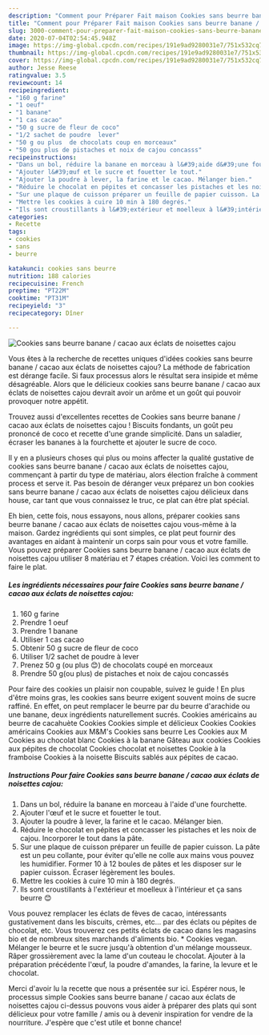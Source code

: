 ```yaml
---
description: "Comment pour Préparer Fait maison Cookies sans beurre banane / cacao aux éclats de noisettes cajou"
title: "Comment pour Préparer Fait maison Cookies sans beurre banane / cacao aux éclats de noisettes cajou"
slug: 3000-comment-pour-preparer-fait-maison-cookies-sans-beurre-banane-cacao-aux-eclats-de-noisettes-cajou
date: 2020-07-04T02:54:45.948Z
image: https://img-global.cpcdn.com/recipes/191e9ad9280031e7/751x532cq70/cookies-sans-beurre-banane-cacao-aux-eclats-de-noisettes-cajou-photo-principale-de-la-recette.jpg
thumbnail: https://img-global.cpcdn.com/recipes/191e9ad9280031e7/751x532cq70/cookies-sans-beurre-banane-cacao-aux-eclats-de-noisettes-cajou-photo-principale-de-la-recette.jpg
cover: https://img-global.cpcdn.com/recipes/191e9ad9280031e7/751x532cq70/cookies-sans-beurre-banane-cacao-aux-eclats-de-noisettes-cajou-photo-principale-de-la-recette.jpg
author: Jesse Reese
ratingvalue: 3.5
reviewcount: 14
recipeingredient:
- "160 g farine"
- "1 oeuf"
- "1 banane"
- "1 cas cacao"
- "50 g sucre de fleur de coco"
- "1/2 sachet de poudre  lever"
- "50 g ou plus  de chocolats coup en morceaux"
- "50 gou plus de pistaches et noix de cajou concasss"
recipeinstructions:
- "Dans un bol, réduire la banane en morceau à l&#39;aide d&#39;une fourchette."
- "Ajouter l&#39;œuf et le sucre et fouetter le tout."
- "Ajouter la poudre à lever, la farine et le cacao. Mélanger bien."
- "Réduire le chocolat en pépites et concasser les pistaches et les noix de cajou. Incorporer le tout dans la pâte."
- "Sur une plaque de cuisson préparer un feuille de papier cuisson. La pâte est un peu collante, pour éviter qu&#39;elle ne colle aux mains vous pouvez les humidifier. Former 10 à 12 boules de pâtes et les disposer sur le papier cuisson. Écraser légèrement les boules."
- "Mettre les cookies à cuire 10 min à 180 degrés."
- "Ils sont croustillants à l&#39;extérieur et moelleux à l&#39;intérieur et ça sans beurre 😊"
categories:
- Recette
tags:
- cookies
- sans
- beurre

katakunci: cookies sans beurre 
nutrition: 188 calories
recipecuisine: French
preptime: "PT22M"
cooktime: "PT31M"
recipeyield: "3"
recipecategory: Dîner

---
```



![Cookies sans beurre banane / cacao aux éclats de noisettes cajou](https://img-global.cpcdn.com/recipes/191e9ad9280031e7/751x532cq70/cookies-sans-beurre-banane-cacao-aux-eclats-de-noisettes-cajou-photo-principale-de-la-recette.jpg)

Vous êtes à la recherche de recettes uniques d'idées cookies sans beurre banane / cacao aux éclats de noisettes cajou? La méthode de fabrication est dérange facile. Si faux processus alors le résultat sera insipide et même désagréable. Alors que le délicieux cookies sans beurre banane / cacao aux éclats de noisettes cajou devrait avoir un arôme et un goût qui pouvoir provoquer notre appétit.

Trouvez aussi d&#39;excellentes recettes de Cookies sans beurre banane / cacao aux éclats de noisettes cajou ! Biscuits fondants, un goût peu prononcé de coco et recette d&#39;une grande simplicité. Dans un saladier, écraser les bananes à la fourchette et ajouter le sucre de coco.

Il y en a plusieurs choses qui plus ou moins affecter la qualité gustative de cookies sans beurre banane / cacao aux éclats de noisettes cajou, commençant à partir du type de matériau, alors élection fraîche à comment process et serve it. Pas besoin de déranger veux préparez un bon cookies sans beurre banane / cacao aux éclats de noisettes cajou délicieux dans house, car tant que vous connaissez le truc, ce plat can être plat spécial.


Eh bien, cette fois, nous essayons, nous allons, préparer cookies sans beurre banane / cacao aux éclats de noisettes cajou vous-même à la maison. Gardez ingrédients qui sont simples, ce plat peut fournir des avantages en aidant à maintenir un corps sain pour vous et votre famille. Vous pouvez préparer Cookies sans beurre banane / cacao aux éclats de noisettes cajou utiliser 8 matériau et 7 étapes création. Voici les comment to faire le plat.

<!--inarticleads1-->

##### Les ingrédients nécessaires pour faire Cookies sans beurre banane / cacao aux éclats de noisettes cajou:

1.  160 g farine
1. Prendre 1 oeuf
1. Prendre 1 banane
1. Utiliser 1 cas cacao
1. Obtenir 50 g sucre de fleur de coco
1. Utiliser 1/2 sachet de poudre à lever
1. Prenez 50 g (ou plus 😊) de chocolats coupé en morceaux
1. Prendre 50 g(ou plus) de pistaches et noix de cajou concassés


Pour faire des cookies un plaisir non coupable, suivez le guide ! En plus d&#39;être moins gras, les cookies sans beurre exigent souvent moins de sucre raffiné. En effet, on peut remplacer le beurre par du beurre d&#39;arachide ou une banane, deux ingrédients naturellement sucrés. Cookies américains au beurre de cacahuète Cookies Cookies simple et délicieux Cookies Cookies américains Cookies aux M&amp;M&#39;s Cookies sans beurre Les Cookies aux M Cookies au chocolat blanc Cookies à la banane Gâteau aux cookies Cookies aux pépites de chocolat Cookies chocolat et noisettes Cookie à la framboise Cookies à la noisette Biscuits sablés aux pépites de cacao. 

<!--inarticleads2-->

##### Instructions Pour faire Cookies sans beurre banane / cacao aux éclats de noisettes cajou:

1. Dans un bol, réduire la banane en morceau à l&#39;aide d&#39;une fourchette.
1. Ajouter l&#39;œuf et le sucre et fouetter le tout.
1. Ajouter la poudre à lever, la farine et le cacao. Mélanger bien.
1. Réduire le chocolat en pépites et concasser les pistaches et les noix de cajou. Incorporer le tout dans la pâte.
1. Sur une plaque de cuisson préparer un feuille de papier cuisson. La pâte est un peu collante, pour éviter qu&#39;elle ne colle aux mains vous pouvez les humidifier. Former 10 à 12 boules de pâtes et les disposer sur le papier cuisson. Écraser légèrement les boules.
1. Mettre les cookies à cuire 10 min à 180 degrés.
1. Ils sont croustillants à l&#39;extérieur et moelleux à l&#39;intérieur et ça sans beurre 😊


Vous pouvez remplacer les éclats de fèves de cacao, intéressants gustativement dans les biscuits, crèmes, etc… par des éclats ou pépites de chocolat, etc. Vous trouverez ces petits éclats de cacao dans les magasins bio et de nombreux sites marchands d&#39;aliments bio. * Cookies vegan. Mélanger le beurre et le sucre jusqu&#39;à obtention d&#39;un mélange mousseux. Râper grossièrement avec la lame d&#39;un couteau le chocolat. Ajouter à la préparation précédente l&#39;œuf, la poudre d&#39;amandes, la farine, la levure et le chocolat. 


Merci d'avoir lu la recette que nous a présentée sur ici. Espérer nous, le processus simple Cookies sans beurre banane / cacao aux éclats de noisettes cajou ci-dessus pouvons vous aider à préparer des plats qui sont délicieux pour votre famille / amis ou à devenir inspiration for vendre de la nourriture. J'espère que c'est utile et bonne chance!
